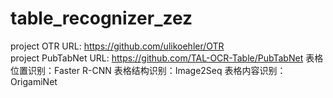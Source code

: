 # table_recognizer_zez
project OTR URL: https://github.com/ulikoehler/OTR   
project PubTabNet URL: https://github.com/TAL-OCR-Table/PubTabNet
表格位置识别：Faster R-CNN
表格结构识别：Image2Seq
表格内容识别：OrigamiNet
